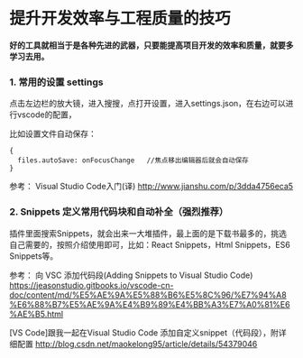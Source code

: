 # 提升开发效率与工程质量的技巧

**好的工具就相当于是各种先进的武器，只要能提高项目开发的效率和质量，就要多学习去用。**

### 1. 常用的设置 settings
点击左边栏的放大镜，进入搜搜，点打开设置，进入settings.json，在右边可以进行vscode的配置，

比如设置文件自动保存：



```
{
  files.autoSave: onFocusChange   //焦点移出编辑器后就会自动保存
}
```



参考：
Visual Studio Code入门(译)
http://www.jianshu.com/p/3dda4756eca5


### 2. Snippets 定义常用代码块和自动补全（强烈推荐）

插件里面搜索Snippets，就会出来一大堆插件，最上面的是下载书最多的，挑选自己需要的，按照介绍使用即可，比如：React Snippets，Html Snippets，ES6 Snippets等。

参考：
向 VSC 添加代码段(Adding Snippets to Visual Studio Code)
https://jeasonstudio.gitbooks.io/vscode-cn-doc/content/md/%E5%AE%9A%E5%88%B6%E5%8C%96/%E7%94%A8%E6%88%B7%E5%AE%9A%E4%B9%89%E4%BB%A3%E7%A0%81%E6%AE%B5.html

[VS Code]跟我一起在Visual Studio Code 添加自定义snippet（代码段），附详细配置
http://blog.csdn.net/maokelong95/article/details/54379046




